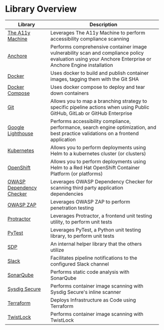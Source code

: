 # Library Overview

| Library | Description |
| ----------- | ----------- |
| [The A11y Machine](./libraries/a11y/) | Leverages The A11y Machine to perform accessibility compliance scanning |
| [Anchore](./libraries/anchore/) | Performs comprehensive container image vulnerability scan and compliance policy evaluation using your Anchore Enterprise or Anchore Engine installation |
| [Docker](./libraries/docker/) | Uses docker to build and publish container images, tagging them with the Git SHA |
| [Docker Compose](./libraries/docker_compose/) | Uses docker compose to deploy and tear down containers |
| [Git](./libraries/git/) | Allows you to map a branching strategy to specific pipeline actions when using Public GitHub, GitLab or GitHub Enterprise |
| [Google Lighthouse](./libraries/google_lighthouse/) | Performs accessibility compliance, performance, search engine optimization, and best practice validations on a frontend application |
| [Kubernetes](./libraries/kubernetes/) | Allows you to perform deployments using Helm to a kubernetes cluster (or clusters) |
| [OpenShift](./libraries/openshift/) | Allows you to perform deployments using Helm to a Red Hat OpenShift Container Platform (or platforms)  |
| [OWASP Dependency Checker](./libraries/owasp_dep_check/) | Leverages OWASP Dependency Checker for scanning third party application dependencies |
| [OWASP ZAP](./libraries/owasp_zap/) | Leverages OWASP ZAP to perform penetration testing  |
| [Protractor](./libraries/protractor/) | Leverages Protractor, a frontend unit testing utility, to perform unit tests |
| [PyTest](./libraries/pytest/) | Leverages PyTest, a Python unit testing library, to perform unit tests |
| [SDP](./libraries/sdp/) | An internal helper library that the others utilize |
| [Slack](./libraries/slack/) | Facilitates pipeline notifications to the configured Slack channel |
| [SonarQube](./libraries/sonarqube/) | Performs static code analysis with SonarQube |
| [Sysdig Secure](./libraries/sysdig_secure/) | Performs container image scanning with Sysdig Secure's inline scanner |
| [Terraform](./libraries/terraform/) | Deploys Infrastructure as Code using Terraform |
| [TwistLock](./libraries/twistlock/) | Performs container image scanning with TwistLock |